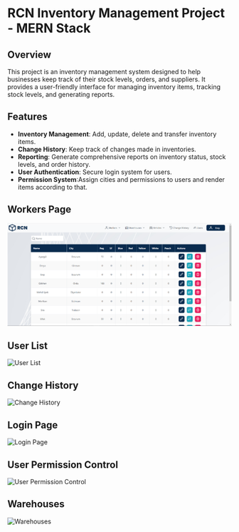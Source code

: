 # RCN Inventory Management Project - MERN Stack
## Overview
This project is an inventory management system designed to help businesses keep track of their stock levels, orders, and suppliers. It provides a user-friendly interface for managing inventory items, tracking stock levels, and generating reports.

## Features
- **Inventory Management**: Add, update, delete and transfer inventory items.
- **Change History**: Keep track of changes made in inventories.
- **Reporting**: Generate comprehensive reports on inventory status, stock levels, and order history.
- **User Authentication**: Secure login system for users.
- **Permission System**:Assign cities and permissions to users and render items according to that.
  
## Workers Page
![Workers Page](https://github.com/ercaneray/inventory-managment-system/blob/main/images/workers.png?raw=true)

## User List
![User List](client/images/users.png)

## Change History
![Change History](client/images/change-history.png)

## Login Page
![Login Page](client/images/login-page.png)

## User Permission Control
![User Permission Control](client/images/user-permission-control.png)

## Warehouses
![Warehouses](client/images/warehouses.png)
